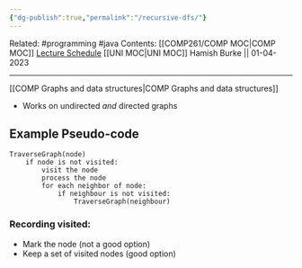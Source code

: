 ```yaml
---
{"dg-publish":true,"permalink":"/recursive-dfs/"}
---
```


Related: #programming #java 
Contents: [[COMP261/COMP MOC\|COMP MOC]]
[Lecture Schedule](https://ecs.wgtn.ac.nz/Courses/COMP261_2023T1/LectureSchedule)
[[UNI MOC\|UNI MOC]]
Hamish Burke || 01-04-2023
***
[[COMP Graphs and data structures\|COMP Graphs and data structures]]

- Works on undirected *and* directed graphs

## Example Pseudo-code
```
TraverseGraph(node)
	if node is not visited:
		visit the node
		process the node
		for each neighbor of node:
			if neighbour is not visited:
				TraverseGraph(neighbour)

```



### Recording visited:
- Mark the node (not a good option)
- Keep a set of visited nodes (good option)